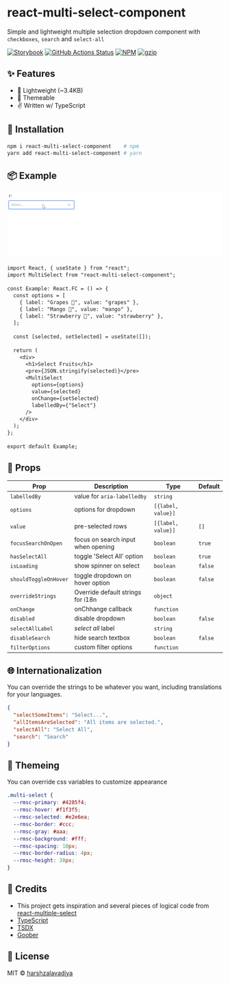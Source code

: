 # react-multi-select-component

Simple and lightweight multiple selection dropdown component with `checkboxes`, `search` and `select-all`

[![Storybook](https://cdn.jsdelivr.net/gh/storybookjs/brand@master/badge/badge-storybook.svg)](https://react-multi-select-component.netlify.com)
[![GitHub Actions Status](https://github.com/harshzalavadiya/react-multi-select-component/workflows/NodeJS/badge.svg)](https://github.com/harshzalavadiya/react-multi-select-component/actions)
[![NPM](https://img.shields.io/npm/v/react-multi-select-component.svg)](https://npm.im/react-multi-select-component)
[![gzip](https://badgen.net/bundlephobia/minzip/react-multi-select-component@latest)](https://bundlephobia.com/result?p=react-multi-select-component@latest)

## ✨ Features

- 🍃 Lightweight (~3.4KB)
- 💅 Themeable
- ✌ Written w/ TypeScript

## 🔧 Installation

```bash
npm i react-multi-select-component    # npm
yarn add react-multi-select-component # yarn
```

## 📦 Example

![Example](preview.gif)

```tsx
import React, { useState } from "react";
import MultiSelect from "react-multi-select-component";

const Example: React.FC = () => {
  const options = [
    { label: "Grapes 🍇", value: "grapes" },
    { label: "Mango 🥭", value: "mango" },
    { label: "Strawberry 🍓", value: "strawberry" },
  ];

  const [selected, setSelected] = useState([]);

  return (
    <div>
      <h1>Select Fruits</h1>
      <pre>{JSON.stringify(selected)}</pre>
      <MultiSelect
        options={options}
        value={selected}
        onChange={setSelected}
        labelledBy={"Select"}
      />
    </div>
  );
};

export default Example;
```

## 👀 Props

| Prop                  | Description                        | Type               | Default |
| --------------------- | ---------------------------------- | ------------------ | ------- |
| `labelledBy`          | value for `aria-labelledby`        | `string`           |         |
| `options`             | options for dropdown               | `[{label, value}]` |         |
| `value`               | pre-selected rows                  | `[{label, value}]` | `[]`    |
| `focusSearchOnOpen`   | focus on search input when opening | `boolean`          | `true`  |
| `hasSelectAll`        | toggle 'Select All' option         | `boolean`          | `true`  |
| `isLoading`           | show spinner on select             | `boolean`          | `false` |
| `shouldToggleOnHover` | toggle dropdown on hover option    | `boolean`          | `false` |
| `overrideStrings`     | Override default strings for i18n  | `object`           |         |
| `onChange`            | onChhange callback                 | `function`         |         |
| `disabled`            | disable dropdown                   | `boolean`          | `false` |
| `selectAllLabel`      | _select all_ label                 | `string`           |         |
| `disableSearch`       | hide search textbox                | `boolean`          | `false` |
| `filterOptions`       | custom filter options              | `function`         |         |

## 🌐 Internationalization

You can override the strings to be whatever you want, including translations for your languages.

```json
{
  "selectSomeItems": "Select...",
  "allItemsAreSelected": "All items are selected.",
  "selectAll": "Select All",
  "search": "Search"
}
```

## 💅 Themeing

You can override css variables to customize appearance

```css
.multi-select {
  --rmsc-primary: #4285f4;
  --rmsc-hover: #f1f3f5;
  --rmsc-selected: #e2e6ea;
  --rmsc-border: #ccc;
  --rmsc-gray: #aaa;
  --rmsc-background: #fff;
  --rmsc-spacing: 10px;
  --rmsc-border-radius: 4px;
  --rmsc-height: 38px;
}
```

## 🤠 Credits

- This project gets inspiration and several pieces of logical code from [react-multiple-select](https://github.com/Khan/react-multi-select/)
- [TypeScript](https://github.com/microsoft/typescript)
- [TSDX](https://github.com/jaredpalmer/tsdx)
- [Goober](https://github.com/cristianbote/goober)

## 📜 License

MIT &copy; [harshzalavadiya](https://github.com/harshzalavadiya)
